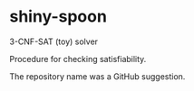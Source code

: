# shiny-spoon
3-CNF-SAT (toy) solver

Procedure for checking satisfiability.

The repository name was a GitHub suggestion.
